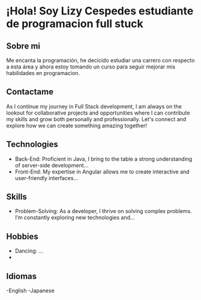 # ¡Hola! Soy Lizy Cespedes estudiante de programacion full stuck

## Sobre mi

Me encanta la programación, he decicido estudiar una carrero con respecto a esta área y ahora estoy tomando un curso para seguir mejorar mis habilidades en programacion.

## Contactame

As I continue my journey in Full Stack development, I am always on the lookout for collaborative projects and opportunities where I can contribute my skills and grow both personally and professionally. Let's connect and explore how we can create something amazing together!

## Technologies

- Back-End: Proficient in Java, I bring to the table a strong understanding of server-side development...
- Front-End: My expertise in Angular allows me to create interactive and user-friendly interfaces...

## Skills

- Problem-Solving: As a developer, I thrive on solving complex problems. I’m constantly exploring new technologies and...

## Hobbies

- Dancing: ...
-

## Idiomas

-English
-Japanese

